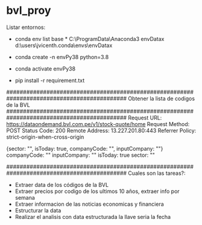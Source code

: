 # bvl_proy

Listar entornos:

- conda env list
base                  *  C:\ProgramData\Anaconda3
envDatax                 d:\users\jvicenth\.conda\envs\envDatax

- conda create -n envPy38 python=3.8

- conda activate envPy38

- pip install -r requirement.txt

############################################################################################
Obtener la lista de codigos de la BVL
############################################################################################
Request URL: https://dataondemand.bvl.com.pe/v1/stock-quote/home
Request Method: POST
Status Code: 200 
Remote Address: 13.227.201.80:443
Referrer Policy: strict-origin-when-cross-origin


{sector: "", isToday: true, companyCode: "", inputCompany: ""}
companyCode: ""
inputCompany: ""
isToday: true
sector: ""

############################################################################################
Cuales son las tareas?:
- Extraer data de los códigos de la BVL
- Extraer precios por codigo de los ultimos 10 años, extraer info por semana
- Extraer informacion de las noticias economicas y financiera
- Estructurar la data
- Realizar el analisis con data estructurada la llave seria la fecha